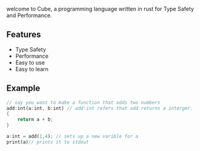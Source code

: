 welcome to Cube, a programming language written in rust for Type Safety and Performance.

## Features
- Type Safety
- Performance
- Easy to use
- Easy to learn

## Example
```rust
// say you want to make a function that adds two numbers
add:int(a:int, b:int) // add:int refers that add returns a interger.
{
    return a + b;
}

a:int = add(1,4); // sets up a new varible for a 
print(a)// prints it to stdout

```

